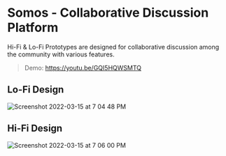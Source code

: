 # Somos - Collaborative Discussion Platform
Hi-Fi & Lo-Fi Prototypes are designed for collaborative discussion among the community with various features.<br>
> Demo: https://youtu.be/GQI5HQWSMTQ
## Lo-Fi Design
![Screenshot 2022-03-15 at 7 04 48 PM](https://user-images.githubusercontent.com/69747121/158364471-b4ef7309-cb7a-4e26-b01c-515a20f9c28f.png)

## Hi-Fi Design
![Screenshot 2022-03-15 at 7 06 00 PM](https://user-images.githubusercontent.com/69747121/158364680-233f12a0-8235-4e34-9147-7bcb3147f556.png)
